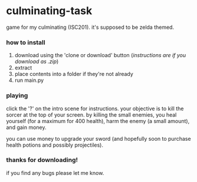# culminating-task

game for my culminating (ISC201). it's supposed to be zelda themed.

### how to install
1. download using the 'clone or download' button (*instructions are if you download as .zip*)
2. extract
3. place contents into a folder if they're not already
4. run main.py

### playing
click the '?' on the intro scene for instructions.
your objective is to kill the sorcer at the top of your screen. 
by killing the small enemies, you heal yourself (for a maximum for 400 health), 
harm the enemy (a small amount), and gain money.

you can use money to upgrade your sword (and hopefully soon to purchase
health potions and possibly projectiles).

### thanks for downloading!
if you find any bugs please let me know.
